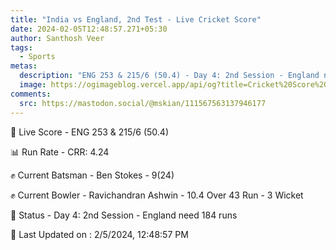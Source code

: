 ```yaml
---
title: "India vs England, 2nd Test - Live Cricket Score"
date: 2024-02-05T12:48:57.271+05:30
author: Santhosh Veer
tags:
  - Sports
metas:
  description: "ENG 253 & 215/6 (50.4) - Day 4: 2nd Session - England need 184 runs"
  image: https://ogimageblog.vercel.app/api/og?title=Cricket%20Score%20%F0%9F%8F%8F
comments:
  src: https://mastodon.social/@mskian/111567563137946177
---
```


🔴 Live Score - ENG 253 & 215/6 (50.4)  

📊 Run Rate - CRR: 4.24  

✊ Current Batsman - Ben Stokes - 9(24)  

✊ Current Bowler - Ravichandran Ashwin - 10.4 Over 43 Run - 3 Wicket  

📑 Status - Day 4: 2nd Session - England need 184 runs

<!--more-->

📝 Last Updated on : 2/5/2024, 12:48:57 PM
